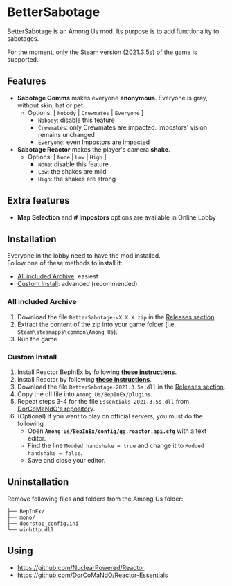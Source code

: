 ﻿# BetterSabotage

BetterSabotage is an Among Us mod. Its purpose is to add functionality to sabotages.

For the moment, only the Steam version (2021.3.5s) of the game is supported.

## Features

 - **Sabotage Comms** makes everyone **anonymous**.
   Everyone is gray, without skin, hat or pet.
   - Options: [ `Nobody` | `Crewmates` | `Everyone` ]
     - `Nobody`: disable this feature
     - `Crewmates`: only Crewmates are impacted. Impostors' vision remains unchanged
     - `Everyone`: even Impostors are impacted
 - **Sabotage Reactor** makes the player's camera **shake**.
   - Options: [ `None` | `Low` | `High` ]
     - `None`: disable this feature
     - `Low`: the shakes are mild
     - `High`: the shakes are strong  
    
## Extra features

 - **Map Selection** and **# Impostors** options are available in Online Lobby

## Installation

Everyone in the lobby need to have the mod installed.  
Follow one of these methods to install it:

 - [All included Archive](#all-included-archive): easiest
 - [Custom Install](#custom-install): advanced (recommended)

### All included Archive

 1. Download the file `BetterSabotage-vX.X.X.zip` in the [Releases section](https://github.com/Pandraghon/BetterSabotage/releases).
 2. Extract the content of the zip into your game folder (i.e. `Steam\steamapps\common\Among Us`).
 3. Run the game

### Custom Install

 1. Install Reactor BepInEx by following **[these instructions](https://docs.reactor.gg/docs/basic/install_bepinex/)**.
 2. Install Reactor by following **[these instructions](https://docs.reactor.gg/docs/basic/install_reactor)**.
 3. Download the file `BetterSabotage-2021.3.5s.dll` in the [Releases section](https://github.com/Pandraghon/BetterSabotage/releases).
 4. Copy the dll file into `Among Us/BepInEx/plugins`.
 5. Repeat steps 3-4 for the file `Essentials-2021.3.5s.dll` from [DorCoMaNdO's repository](https://github.com/DorCoMaNdO/Reactor-Essentials/releases).
 6. (Optional) If you want to play on official servers, you must do the following :
    - Open **`Among us/BepInEx/config/gg.reactor.api.cfg`** with a text editor. 
    - Find the line `Modded handshake = true` and change it to `Modded handshake = false`.
    - Save and close your editor.

## Uninstallation

Remove following files and folders from the Among Us folder:

```
├── BepInEx/
├── mono/
├── doorstop_config.ini
└── winhttp.dll
```

## Using

 - https://github.com/NuclearPowered/Reactor
 - https://github.com/DorCoMaNdO/Reactor-Essentials
